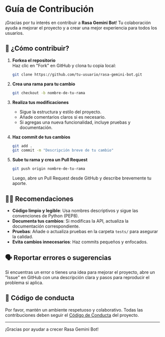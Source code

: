 # Guía de Contribución

¡Gracias por tu interés en contribuir a **Rasa Gemini Bot**! Tu colaboración ayuda a mejorar el proyecto y a crear una mejor experiencia para todos los usuarios.

## 📝 ¿Cómo contribuir?

1. **Forkea el repositorio**  
   Haz clic en "Fork" en GitHub y clona tu copia local:
   ```bash
   git clone https://github.com/tu-usuario/rasa-gemini-bot.git
   ```

2. **Crea una rama para tu cambio**
   ```bash
   git checkout -b nombre-de-tu-rama
   ```

3. **Realiza tus modificaciones**
   - Sigue la estructura y estilo del proyecto.
   - Añade comentarios claros si es necesario.
   - Si agregas una nueva funcionalidad, incluye pruebas y documentación.

4. **Haz commit de tus cambios**
   ```bash
   git add .
   git commit -m "Descripción breve de tu cambio"
   ```

5. **Sube tu rama y crea un Pull Request**
   ```bash
   git push origin nombre-de-tu-rama
   ```
   Luego, abre un Pull Request desde GitHub y describe brevemente tu aporte.

## 🧑‍💻 Recomendaciones

- **Código limpio y legible**: Usa nombres descriptivos y sigue las convenciones de Python (PEP8).
- **Documenta tus cambios**: Si modificas la API, actualiza la documentación correspondiente.
- **Pruebas**: Añade o actualiza pruebas en la carpeta `tests/` para asegurar la calidad.
- **Evita cambios innecesarios**: Haz commits pequeños y enfocados.

## 🗣️ Reportar errores o sugerencias

Si encuentras un error o tienes una idea para mejorar el proyecto, abre un "Issue" en GitHub con una descripción clara y pasos para reproducir el problema si aplica.

## 🤝 Código de conducta

Por favor, mantén un ambiente respetuoso y colaborativo. Todas las contribuciones deben seguir el [Código de Conducta](CODE_OF_CONDUCT.md) del proyecto.

---

¡Gracias por ayudar a crecer Rasa Gemini Bot!